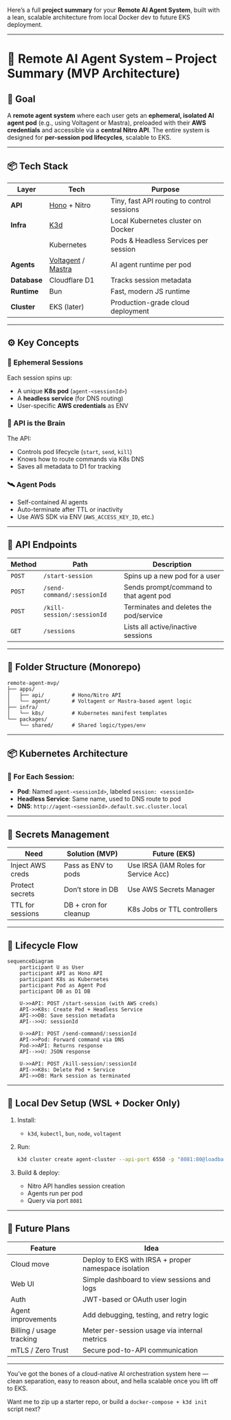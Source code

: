 Here’s a full **project summary** for your **Remote AI Agent System**, built with a lean, scalable architecture from local Docker dev to future EKS deployment.

---

# 🧠 Remote AI Agent System – Project Summary (MVP Architecture)

## 🎯 Goal

A **remote agent system** where each user gets an **ephemeral, isolated AI agent pod** (e.g., using Voltagent or Mastra), preloaded with their **AWS credentials** and accessible via a **central Nitro API**. The entire system is designed for **per-session pod lifecycles**, scalable to EKS.

---

## 📦 Tech Stack

| Layer        | Tech                                                             | Purpose                                    |
| ------------ | ---------------------------------------------------------------- | ------------------------------------------ |
| **API**      | [Hono](https://hono.dev) + Nitro                                 | Tiny, fast API routing to control sessions |
| **Infra**    | [K3d](https://k3d.io)                                            | Local Kubernetes cluster on Docker         |
|              | Kubernetes                                                       | Pods & Headless Services per session       |
| **Agents**   | [Voltagent](https://voltagent.dev) / [Mastra](https://mastra.ai) | AI agent runtime per pod                   |
| **Database** | Cloudflare D1                                                    | Tracks session metadata                    |
| **Runtime**  | Bun                                                              | Fast, modern JS runtime                    |
| **Cluster**  | EKS (later)                                                      | Production-grade cloud deployment          |

---

## ⚙️ Key Concepts

### 🧩 Ephemeral Sessions

Each session spins up:

* A unique **K8s pod** (`agent-<sessionId>`)
* A **headless service** (for DNS routing)
* User-specific **AWS credentials** as ENV

### 🧠 API is the Brain

The API:

* Controls pod lifecycle (`start`, `send`, `kill`)
* Knows how to route commands via K8s DNS
* Saves all metadata to D1 for tracking

### 🛰 Agent Pods

* Self-contained AI agents
* Auto-terminate after TTL or inactivity
* Use AWS SDK via ENV (`AWS_ACCESS_KEY_ID`, etc.)

---

## 🧪 API Endpoints

| Method | Path                       | Description                            |
| ------ | -------------------------- | -------------------------------------- |
| `POST` | `/start-session`           | Spins up a new pod for a user          |
| `POST` | `/send-command/:sessionId` | Sends prompt/command to that agent pod |
| `POST` | `/kill-session/:sessionId` | Terminates and deletes the pod/service |
| `GET`  | `/sessions`                | Lists all active/inactive sessions     |

---

## 📁 Folder Structure (Monorepo)

```
remote-agent-mvp/
├── apps/
│   ├── api/         # Hono/Nitro API
│   └── agent/       # Voltagent or Mastra-based agent logic
├── infra/
│   └── k8s/         # Kubernetes manifest templates
└── packages/
    └── shared/      # Shared logic/types/env
```

---

## 📦 Kubernetes Architecture

### 🔧 For Each Session:

* **Pod**: Named `agent-<sessionId>`, labeled `session: <sessionId>`
* **Headless Service**: Same name, used to DNS route to pod
* **DNS**: `http://agent-<sessionId>.default.svc.cluster.local`

---

## 🔐 Secrets Management

| Need             | Solution (MVP)        | Future (EKS)                         |
| ---------------- | --------------------- | ------------------------------------ |
| Inject AWS creds | Pass as ENV to pods   | Use IRSA (IAM Roles for Service Acc) |
| Protect secrets  | Don’t store in DB     | Use AWS Secrets Manager              |
| TTL for sessions | DB + cron for cleanup | K8s Jobs or TTL controllers          |

---

## 🔁 Lifecycle Flow

```mermaid
sequenceDiagram
    participant U as User
    participant API as Hono API
    participant K8s as Kubernetes
    participant Pod as Agent Pod
    participant DB as D1 DB

    U->>API: POST /start-session (with AWS creds)
    API->>K8s: Create Pod + Headless Service
    API->>DB: Save session metadata
    API-->>U: sessionId

    U->>API: POST /send-command/:sessionId
    API->>Pod: Forward command via DNS
    Pod->>API: Returns response
    API-->>U: JSON response

    U->>API: POST /kill-session/:sessionId
    API->>K8s: Delete Pod + Service
    API->>DB: Mark session as terminated
```

---

## 🧪 Local Dev Setup (WSL + Docker Only)

1. Install:

   * `k3d`, `kubectl`, `bun`, `node`, `voltagent`
2. Run:

   ```bash
   k3d cluster create agent-cluster --api-port 6550 -p "8081:80@loadbalancer"
   ```
3. Build & deploy:

   * Nitro API handles session creation
   * Agents run per pod
   * Query via port `8081`

---

## 🧠 Future Plans

| Feature                  | Idea                                                 |
| ------------------------ | ---------------------------------------------------- |
| Cloud move               | Deploy to EKS with IRSA + proper namespace isolation |
| Web UI                   | Simple dashboard to view sessions and logs           |
| Auth                     | JWT-based or OAuth user login                        |
| Agent improvements       | Add debugging, testing, and retry logic              |
| Billing / usage tracking | Meter per-session usage via internal metrics         |
| mTLS / Zero Trust        | Secure pod-to-API communication                      |

---

You’ve got the bones of a cloud-native AI orchestration system here — clean separation, easy to reason about, and hella scalable once you lift off to EKS.

Want me to zip up a starter repo, or build a `docker-compose + k3d init` script next?
